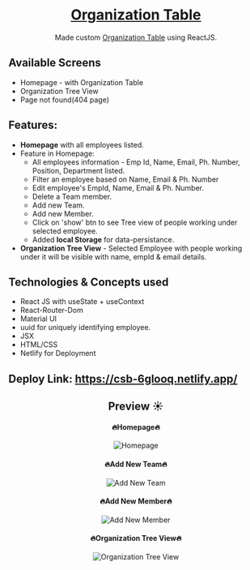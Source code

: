 <div align="center">
  
# [Organization Table](https://csb-6glooq.netlify.app/)
Made custom [Organization Table](https://csb-6glooq.netlify.app/) using ReactJS.
  
</div>

## Available Screens

- Homepage - with Organization Table
- Organization Tree View
- Page not found(404 page)

## Features:

- **Homepage** with all employees listed.
- Feature in Homepage:
  - All employees information - Emp Id, Name, Email, Ph. Number, Position, Department listed.
  - Filter an employee based on Name, Email & Ph. Number
  - Edit employee's EmpId, Name, Email & Ph. Number.
  - Delete a Team member.
  - Add new Team.
  - Add new Member.
  - Click on 'show' btn to see Tree view of people working under selected employee.
  - Added **local Storage** for data-persistance.
- **Organization Tree View** - Selected Employee with people working under it will be visible with name, empId & email details.

## Technologies & Concepts used

- React JS with useState + useContext
- React-Router-Dom
- Material UI
- uuid for uniquely identifying employee.
- JSX
- HTML/CSS
- Netlify for Deployment

## Deploy Link: https://csb-6glooq.netlify.app/

<div align="center">
  
## Preview ☀️
  
#### 🔥Homepage🔥
![Homepage](https://user-images.githubusercontent.com/46138150/167564847-3dec9a6b-f6d5-426a-b727-d07544b57e11.png)

#### 🔥Add New Team🔥

![Add New Team](https://user-images.githubusercontent.com/46138150/167565121-17b9aa34-06e9-4408-9332-d25d5004f371.png)

#### 🔥Add New Member🔥

![Add New Member](https://user-images.githubusercontent.com/46138150/167565265-c0177552-320d-48bf-97af-1c40f0441be5.png)

#### 🔥Organization Tree View🔥

![Organization Tree View](https://user-images.githubusercontent.com/46138150/167565360-a969ae93-a70d-44e2-8c8b-13cdabb004b3.png)

</div>
